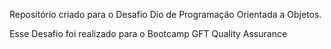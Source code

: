 Repositório criado para o Desafio Dio de Programação Orientada a Objetos.

Esse Desafio foi realizado para o Bootcamp GFT Quality Assurance